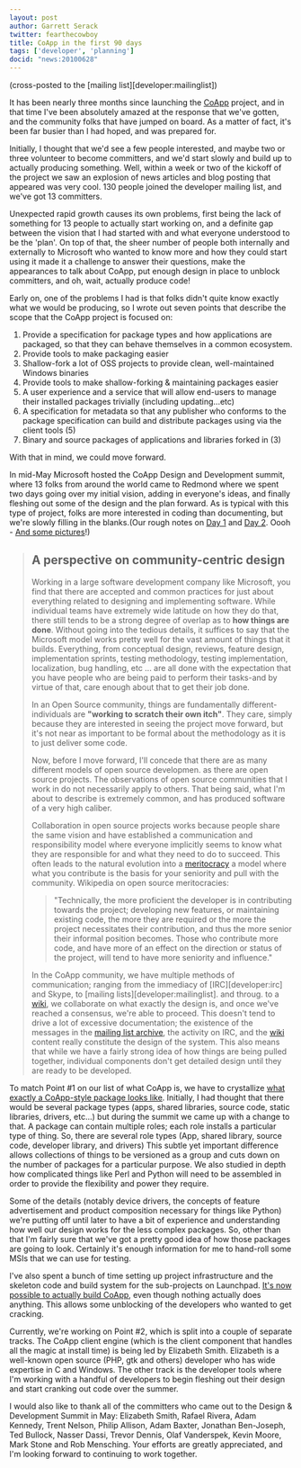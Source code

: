 ```yaml
---
layout: post
author: Garrett Serack
twitter: fearthecowboy
title: CoApp in the first 90 days
tags: ['developer', 'planning']
docid: "news:20100628"
---
```


(cross-posted to the [mailing list][developer:mailinglist])

It has been nearly three months since launching the [CoApp](http://coapp.org/) project, and in that time I've been absolutely amazed at the response that we've gotten, and the community folks that have jumped on board. As a matter of fact, it's been far busier than I had hoped, and was prepared for.

Initially, I thought that we'd see a few people interested, and maybe two or three volunteer to become committers, and we'd start slowly and build up to actually producing something. Well, within a week or two of the kickoff of the project we saw an explosion of news articles and blog posting that appeared was very cool. 130 people joined the developer mailing list, and we've got 13 committers.

Unexpected rapid growth causes its own problems, first being the lack of something for 13 people to actually start working on, and a definite gap between the vision that I had started with and what everyone understood to be the 'plan'. On top of that, the sheer number of people both internally and externally to Microsoft who wanted to know more and how they could start using it made it a challenge to answer their questions, make the appearances to talk about CoApp, put enough design in place to unblock committers, and oh, wait, actually produce code!

Early on, one of the problems I had is that folks didn't quite know exactly what we would be producing, so I wrote out seven points that describe the scope that the CoApp project is focused on:

1. Provide a specification for package types and how applications are packaged, so that they can behave themselves in a common ecosystem.
2. Provide tools to make packaging easier
3. Shallow-fork a lot of OSS projects to provide clean, well-maintained Windows binaries
4. Provide tools to make shallow-forking & maintaining packages easier
5. A user experience and a service that will allow end-users to manage their installed packages trivially (including updating...etc)
6. A specification for metadata so that any publisher who conforms to the package specification can build and distribute packages using via the client tools (5)
7. Binary and source packages of applications and libraries forked in (3)

With that in mind, we could move forward.

In mid-May Microsoft hosted the CoApp Design and Development summit, where 13 folks from around the world came to Redmond where we spent two days going over my initial vision, adding in everyone's ideas, and finally fleshing out some of the design and the plan forward. As is typical with this type of project, folks are more interested in coding than documenting, but we're slowly filling in the blanks.(Our rough notes on [Day 1](http://coapp.org/not-found.html#page=/Project_Planning/CoApp_Design_and_Development_Summit/Day_1_-_Notes) and [Day 2](http://coapp.org/not-found.html#page=/Project_Planning/CoApp_Design_and_Development_Summit/Day_2_-_Notes). Oooh - [And some pictures](https://skydrive.live.com/?cid=71eaab00a4e2e135&id=71EAAB00A4E2E135!122)!)

> ## A perspective on community-centric design
>
> Working in a large software development company like Microsoft, you find that there are accepted and common practices for just about everything related to designing and implementing software. While individual teams have extremely wide latitude on how they do that, there still tends to be a strong degree of overlap as to **how things are done**. Without going into the tedious details, it suffices to say that the Microsoft model works pretty well for the vast amount of things that it builds. Everything, from conceptual design, reviews, feature design, implementation sprints, testing methodology, testing implementation, localization, bug handling, etc ... are all done with the expectation that you have people who are being paid to perform their tasks-and by virtue of that, care enough about that to get their job done.
> 
> In an Open Source community, things are fundamentally different-individuals are **"working to scratch their own itch"**. They care, simply because they are interested in seeing the project move forward, but it's not near as important to be formal about the methodology as it is to just deliver some code.
> 
> Now, before I move forward, I'll concede that there are as many different models of open source developmen. as there are open source projects. The observations of open source communities that I work in do not necessarily apply to others. That being said, what I'm about to describe is extremely common, and has produced software of a very high caliber.
>  
> Collaboration in open source projects works because people share the same vision and have established a communication and responsibility model where everyone implicitly seems to know what they are responsible for and what they need to do to succeed. This often leads to the natural evolution into a [meritocracy](http://en.wikipedia.org/wiki/Meritocracy) a model where what you contribute is the basis for your seniority and pull with the community. Wikipedia on open source meritocracies:
>> "Technically, the more proficient the developer is in contributing towards the project; developing new features, or maintaining existing code, the more they are required or the more the project necessitates their contribution, and thus the more senior their informal position becomes. Those who contribute more code, and have more of an effect on the direction or status of the project, will tend to have more seniority and influence."
>  
> In the CoApp community, we have multiple methods of communication; ranging from the immediacy of [IRC][developer:irc] and Skype, to [mailing lists][developer:mailinglist]. and throug. to a [wiki](https://github.com/coapp/coapp.org/wiki), we collaborate on what exactly the design is, and once we've reached a consensus, we're able to proceed. This doesn't tend to drive a lot of excessive documentation; the existence of the messages in the [mailing list archive](https://lists.launchpad.net/coapp-developers/), the activity on IRC, and the [wiki](https://github.com/coapp/coapp.org/wiki) content really constitute the design of the system. This also means that while we have a fairly strong idea of how things are being pulled together, individual components don't get detailed design until they are ready to be developed.

To match Point #1 on our list of what CoApp is, we have to crystallize [what exactly a CoApp-style package looks like](http://coapp.org/Blueprints/Package_Blueprint). Initially, I had thought that there would be several package types (apps, shared libraries, source code, static libraries, drivers, etc...) but during the summit we came up with a change to that. A package can contain multiple roles; each role installs a particular type of thing. So, there are several role types (App, shared library, source code, developer library, and drivers) This subtle yet important difference allows collections of things to be versioned as a group and cuts down on the number of packages for a particular purpose. We also studied in depth how complicated things like Perl and Python will need to be assembled in order to provide the flexibility and power they require.

Some of the details (notably device drivers, the concepts of feature advertisement and product composition necessary for things like Python) we're putting off until later to have a bit of experience and understanding how well our design works for the less complex packages. So, other than that I'm fairly sure that we've got a pretty good idea of how those packages are going to look. Certainly it's enough information for me to hand-roll some MSIs that we can use for testing.

I've also spent a bunch of time setting up project infrastructure and the skeleton code and build system for the sub-projects on Launchpad. [It's now possible to actually build CoApp](https://lists.launchpad.net/coapp-developers/msg00472.html), even though nothing actually does anything. This allows some unblocking of the developers who wanted to get cracking.

Currently, we're working on Point #2, which is split into a couple of separate tracks. The CoApp client engine (which is the client component that handles all the magic at install time) is being led by Elizabeth Smith. Elizabeth is a well-known open source (PHP, gtk and others) developer who has wide expertise in C and Windows. The other track is the developer tools where I'm working with a handful of developers to begin fleshing out their design and start cranking out code over the summer.

I would also like to thank all of the committers who came out to the Design & Development Summit in May: Elizabeth Smith, Rafael Rivera, Adam Kennedy, Trent Nelson, Philip Allison, Adam Baxter, Jonathan Ben-Joseph, Ted Bullock, Nasser Dassi, Trevor Dennis, Olaf Vanderspek, Kevin Moore, Mark Stone and Rob Mensching. Your efforts are greatly appreciated, and I'm looking forward to continuing to work together.
